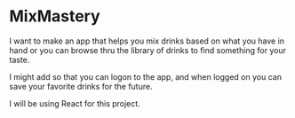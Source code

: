 # MixMastery
I want to make an app that helps you mix drinks based on what you have in hand or you can browse thru the library of drinks to find something for your taste.

I might add so that you can logon to the app, and when logged on you can save your favorite drinks for the future.

I will be using React for this project. 
